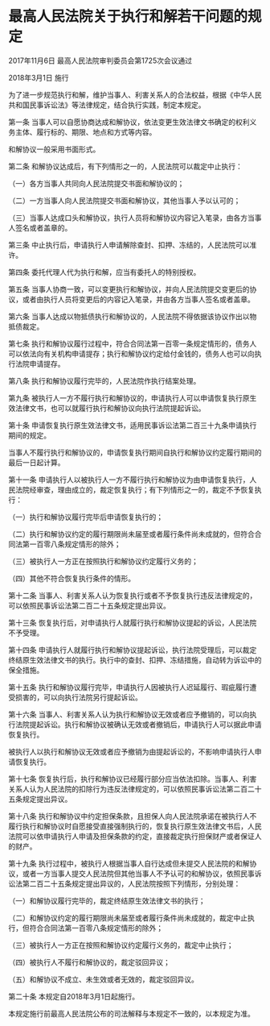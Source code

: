 # 最高人民法院关于执行和解若干问题的规定

2017年11月6日 最高人民法院审判委员会第1725次会议通过

2018年3月1日 施行

<!-- INFO END -->

为了进一步规范执行和解，维护当事人、利害关系人的合法权益，根据《中华人民共和国民事诉讼法》等法律规定，结合执行实践，制定本规定。

第一条 当事人可以自愿协商达成和解协议，依法变更生效法律文书确定的权利义务主体、履行标的、期限、地点和方式等内容。

和解协议一般采用书面形式。

第二条 和解协议达成后，有下列情形之一的，人民法院可以裁定中止执行：

（一）各方当事人共同向人民法院提交书面和解协议的；

（二）一方当事人向人民法院提交书面和解协议，其他当事人予以认可的；

（三）当事人达成口头和解协议，执行人员将和解协议内容记入笔录，由各方当事人签名或者盖章的。

第三条 中止执行后，申请执行人申请解除查封、扣押、冻结的，人民法院可以准许。

第四条 委托代理人代为执行和解，应当有委托人的特别授权。

第五条 当事人协商一致，可以变更执行和解协议，并向人民法院提交变更后的协议，或者由执行人员将变更后的内容记入笔录，并由各方当事人签名或者盖章。

第六条 当事人达成以物抵债执行和解协议的，人民法院不得依据该协议作出以物抵债裁定。

第七条 执行和解协议履行过程中，符合合同法第一百零一条规定情形的，债务人可以依法向有关机构申请提存；执行和解协议约定给付金钱的，债务人也可以向执行法院申请提存。

第八条 执行和解协议履行完毕的，人民法院作执行结案处理。

第九条 被执行人一方不履行执行和解协议的，申请执行人可以申请恢复执行原生效法律文书，也可以就履行执行和解协议向执行法院提起诉讼。

第十条 申请恢复执行原生效法律文书，适用民事诉讼法第二百三十九条申请执行期间的规定。

当事人不履行执行和解协议的，申请恢复执行期间自执行和解协议约定履行期间的最后一日起计算。

第十一条 申请执行人以被执行人一方不履行执行和解协议为由申请恢复执行，人民法院经审查，理由成立的，裁定恢复执行；有下列情形之一的，裁定不予恢复执行：

（一）执行和解协议履行完毕后申请恢复执行的；

（二）执行和解协议约定的履行期限尚未届至或者履行条件尚未成就的，但符合合同法第一百零八条规定情形的除外；

（三）被执行人一方正在按照执行和解协议约定履行义务的；

（四）其他不符合恢复执行条件的情形。

第十二条 当事人、利害关系人认为恢复执行或者不予恢复执行违反法律规定的，可以依照民事诉讼法第二百二十五条规定提出异议。

第十三条 恢复执行后，对申请执行人就履行执行和解协议提起的诉讼，人民法院不予受理。

第十四条 申请执行人就履行执行和解协议提起诉讼，执行法院受理后，可以裁定终结原生效法律文书的执行。执行中的查封、扣押、冻结措施，自动转为诉讼中的保全措施。

第十五条 执行和解协议履行完毕，申请执行人因被执行人迟延履行、瑕疵履行遭受损害的，可以向执行法院另行提起诉讼。

第十六条 当事人、利害关系人认为执行和解协议无效或者应予撤销的，可以向执行法院提起诉讼。执行和解协议被确认无效或者撤销后，申请执行人可以据此申请恢复执行。

被执行人以执行和解协议无效或者应予撤销为由提起诉讼的，不影响申请执行人申请恢复执行。

第十七条 恢复执行后，执行和解协议已经履行部分应当依法扣除。当事人、利害关系人认为人民法院的扣除行为违反法律规定的，可以依照民事诉讼法第二百二十五条规定提出异议。

第十八条 执行和解协议中约定担保条款，且担保人向人民法院承诺在被执行人不履行执行和解协议时自愿接受直接强制执行的，恢复执行原生效法律文书后，人民法院可以依申请执行人申请及担保条款的约定，直接裁定执行担保财产或者保证人的财产。

第十九条 执行过程中，被执行人根据当事人自行达成但未提交人民法院的和解协议，或者一方当事人提交人民法院但其他当事人不予认可的和解协议，依照民事诉讼法第二百二十五条规定提出异议的，人民法院按照下列情形，分别处理：

（一）和解协议履行完毕的，裁定终结原生效法律文书的执行；

（二）和解协议约定的履行期限尚未届至或者履行条件尚未成就的，裁定中止执行，但符合合同法第一百零八条规定情形的除外；

（三）被执行人一方正在按照和解协议约定履行义务的，裁定中止执行；

（四）被执行人不履行和解协议的，裁定驳回异议；

（五）和解协议不成立、未生效或者无效的，裁定驳回异议。

第二十条 本规定自2018年3月1日起施行。

本规定施行前最高人民法院公布的司法解释与本规定不一致的，以本规定为准。